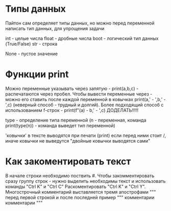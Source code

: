 # Типы данных

Пайтон сам определяет типы данных, но можно перед переменной написать тип данных, для упрощения задачи

int - целые числа 
float - дробные числа
boot - логический тип данных (True/False)
str - строка

None - пустое значение

# Функции print

Можно переменные указывать через запятую - print(a,b,c) - распечатаются через пробел. Чтобы вывести переменные через - можно его ставить после каждой переменной
в ковычках print(a,' - ',b,' - ',c) (неверный способ - трудный и долгий). Более подходящий способ с использованием f-строк - print(f"(a) - b,' - ',c) ДОДЕЛАТЬ!!!!!

type - определение типа переменной (n - переменная, команда print(type(n)) - команда выведет тип переменной)

'ковычки' в тексте выводятся при печати (print) если перед ними стоит /, иначе ковычки не выведутся
"двойные ковычки выводятся сами"

# Как закоментировать текст

В начале строки необходимо поствить #. Чтобы закомментировать сразу группу строк - нужно выделить необходимы текст и использовать команды "Ctrl K" и "Ctrl C"
Раскоментировать "Ctrl K" и "Ctrl Y".
Многострочный комментарий выставляется тремя апострофами """ перед первой строкой и после последней
пример 
"""
комментарии
комментарии
"""
